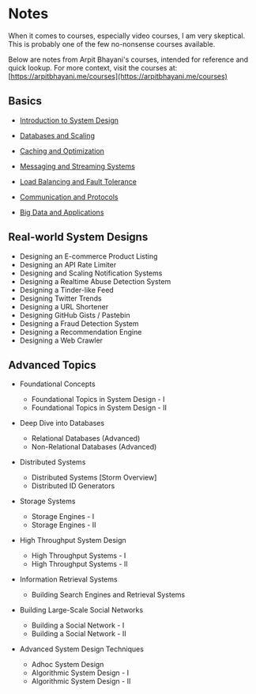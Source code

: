 

# Notes

When it comes to courses, especially video courses, I am very skeptical. This is probably one of the few no-nonsense courses available.

Below are notes from Arpit Bhayani's courses, intended for reference and quick lookup. For more context, visit the courses at: [https://arpitbhayani.me/courses](https://arpitbhayani.me/courses)

## Basics

- [Introduction to System Design](intro.md)
  
- [Databases and Scaling](db.md)
  
- [Caching and Optimization](cache.md)
  
- [Messaging and Streaming Systems](streaming.md)
  
- [Load Balancing and Fault Tolerance](load.md)
  
- [Communication and Protocols](communication.md)
  
- [Big Data and Applications](big_data.md)
  

## Real-world System Designs

- Designing an E-commerce Product Listing
- Designing an API Rate Limiter
- Designing and Scaling Notification Systems
- Designing a Realtime Abuse Detection System
- Designing a Tinder-like Feed
- Designing Twitter Trends
- Designing a URL Shortener
- Designing GitHub Gists / Pastebin
- Designing a Fraud Detection System
- Designing a Recommendation Engine
- Designing a Web Crawler

## Advanced Topics

- Foundational Concepts
  - Foundational Topics in System Design - I
  - Foundational Topics in System Design - II

- Deep Dive into Databases
  - Relational Databases (Advanced)
  - Non-Relational Databases (Advanced)

- Distributed Systems
  - Distributed Systems [Storm Overview]
  - Distributed ID Generators

- Storage Systems
  - Storage Engines - I
  - Storage Engines - II

- High Throughput System Design
  - High Throughput Systems - I
  - High Throughput Systems - II

- Information Retrieval Systems
  - Building Search Engines and Retrieval Systems

- Building Large-Scale Social Networks
  - Building a Social Network - I
  - Building a Social Network - II

- Advanced System Design Techniques
  - Adhoc System Design
  - Algorithmic System Design - I
  - Algorithmic System Design - II

## 